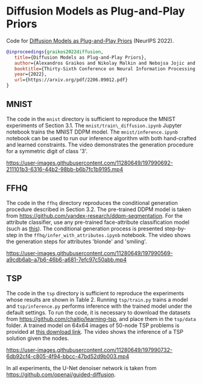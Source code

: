 # Diffusion Models as Plug-and-Play Priors
Code for [Diffusion Models as Plug-and-Play Priors](https://arxiv.org/abs/2206.09012) (NeurIPS 2022).

```bibtex
@inproceedings{graikos2022diffusion,
   title={Diffusion Models as Plug-and-Play Priors},
   author={Alexandros Graikos and Nikolay Malkin and Nebojsa Jojic and Dimitris Samaras},
   booktitle={Thirty-Sixth Conference on Neural Information Processing Systems},
   year={2022},
   url={https://arxiv.org/pdf/2206.09012.pdf}
}
```

## MNIST
The code in the `mnist` directory is sufficient to reproduce the MNIST experiments of Section 3.1. The `mnist/train\_diffusion.ipynb` Jupyter notebook trains the MNIST DDPM model. The `mnist/inference.ipynb` notebook can be used to run our inference algorithm with both hand-crafted and learned constraints. The video demonstrates the generation procedure for a symmetric digit of class '3'.

https://user-images.githubusercontent.com/11280649/197990692-211101b3-6316-44b2-98bb-b6b7fc1b9195.mp4

## FFHQ
The code in the `ffhq` directory reproduces the conditional generation procedure described in Section 3.2. The pre-trained DDPM model is taken from https://github.com/yandex-research/ddpm-segmentation. For the attribute classifier, use any pre-trained face-attribute classification model (such as [this](https://github.com/Hawaii0821/FaceAttr-Analysis)). The conditional generation process is presented step-by-step in the `ffhq/infer_with_attributes.ipynb` notebook. The video shows the generation steps for attributes 'blonde' and 'smiling'.

https://user-images.githubusercontent.com/11280649/197990569-a9cdb6ab-a7b6-46b6-a681-7efc97c50abb.mp4

## TSP 
The code in the `tsp` directory is sufficient to reproduce the experiments whose results are shown in Table 2. Running `tsp/train.py` trains a model and `tsp/inference.py` performs inference with the trained model under the default settings. To run the code, it is necessary to download the datasets from https://github.com/chaitjo/learning-tsp, and place them in the `tsp/data` folder. A trained model on 64x64 images of 50-node TSP problems is provided at [this download link](https://diffusion-priors.s3.amazonaws.com/unet50_64_8.pth). The video shows the inference of a TSP solution given the nodes.

https://user-images.githubusercontent.com/11280649/197990732-6db92cf4-c805-4f94-bbcc-47bd52d9b003.mp4

In all experiments, the U-Net denoiser network is taken from https://github.com/openai/guided-diffusion.
